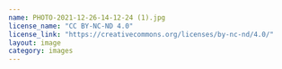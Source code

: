 ```yaml
---
name: PHOTO-2021-12-26-14-12-24 (1).jpg
license_name: "CC BY-NC-ND 4.0"
license_link: "https://creativecommons.org/licenses/by-nc-nd/4.0/"
layout: image
category: images
---
```

